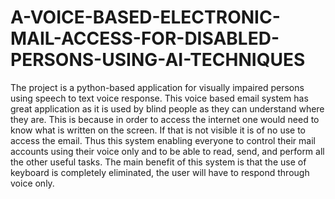 # A-VOICE-BASED-ELECTRONIC-MAIL-ACCESS-FOR-DISABLED-PERSONS-USING-AI-TECHNIQUES
The project is a python-based application for visually impaired persons using speech to text voice response.
This voice based email system has great application as it is used by blind people as they can understand where they are.
 This is because in order to access the internet one would need to know what is written on the screen. If that is not visible it is of no use to access the email.
 Thus this system enabling everyone to control their mail accounts using their voice only and to be able to read, send, and perform all the other useful tasks. 
The main benefit of this system is that the use of keyboard is completely eliminated, the user will have to respond through voice only.
